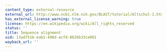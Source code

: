 ```yaml
---
content_type: external-resource
external_url: http://www.ncbi.nlm.nih.gov/BLAST/tutorial/Altschul-1.html
has_external_license_warning: true
license: https://en.wikipedia.org/wiki/All_rights_reserved
status: ''
title: Sequence alignment
uid: 13ad751b-eab1-498d-acfd-0826b33ce061
wayback_url: ''
---
```

